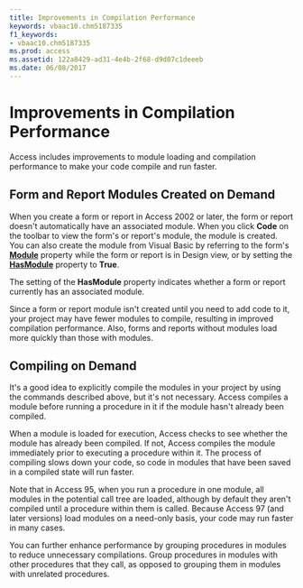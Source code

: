 ```yaml
---
title: Improvements in Compilation Performance
keywords: vbaac10.chm5187335
f1_keywords:
- vbaac10.chm5187335
ms.prod: access
ms.assetid: 122a8429-ad31-4e4b-2f68-d9d07c1deeeb
ms.date: 06/08/2017
---
```



# Improvements in Compilation Performance

Access includes improvements to module loading and compilation performance to make your code compile and run faster.


## Form and Report Modules Created on Demand

When you create a form or report in Access 2002 or later, the form or report doesn't automatically have an associated module. When you click  **Code** on the toolbar to view the form's or report's module, the module is created. You can also create the module from Visual Basic by referring to the form's **[Module](../../../api/Access.Form.Module.md)** property while the form or report is in Design view, or by setting the **[HasModule](../../../api/Access.Form.HasModule.md)** property to **True**.

The setting of the  **HasModule** property indicates whether a form or report currently has an associated module.

Since a form or report module isn't created until you need to add code to it, your project may have fewer modules to compile, resulting in improved compilation performance. Also, forms and reports without modules load more quickly than those with modules.


## Compiling on Demand

It's a good idea to explicitly compile the modules in your project by using the commands described above, but it's not necessary. Access compiles a module before running a procedure in it if the module hasn't already been compiled.

When a module is loaded for execution, Access checks to see whether the module has already been compiled. If not, Access compiles the module immediately prior to executing a procedure within it. The process of compiling slows down your code, so code in modules that have been saved in a compiled state will run faster.

Note that in Access 95, when you run a procedure in one module, all modules in the potential call tree are loaded, although by default they aren't compiled until a procedure within them is called. Because Access 97 (and later versions) load modules on a need-only basis, your code may run faster in many cases.

You can further enhance performance by grouping procedures in modules to reduce unnecessary compilations. Group procedures in modules with other procedures that they call, as opposed to grouping them in modules with unrelated procedures.


